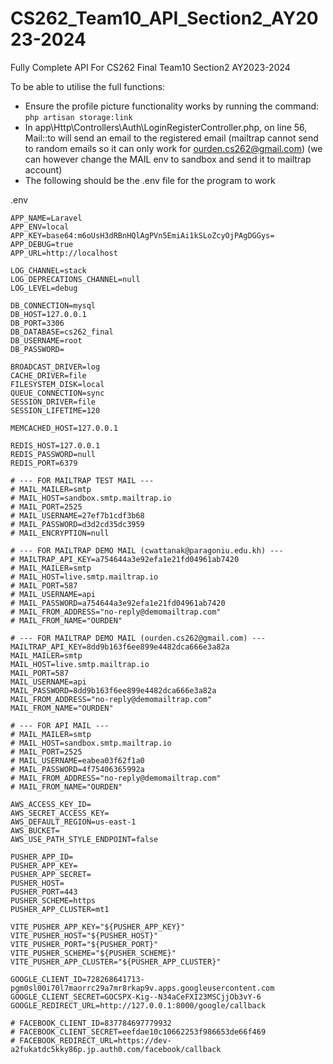 # CS262_Team10_API_Section2_AY2023-2024
Fully Complete API For CS262 Final Team10 Section2 AY2023-2024


To be able to utilise the full functions:
-   Ensure the profile picture functionality works by running the command: ```php artisan storage:link```
-   In app\Http\Controllers\Auth\LoginRegisterController.php, on line 56, Mail::to will send an email to the registered email (mailtrap cannot send to random emails so it can only work for ourden.cs262@gmail.com) (we can however change the MAIL env to sandbox and send it to mailtrap account)
-   The following should be the .env file for the program to work

.env
```
APP_NAME=Laravel
APP_ENV=local
APP_KEY=base64:m6oUsH3dRBnHQlAgPVn5EmiAi1kSLoZcyOjPAgDGGys=
APP_DEBUG=true
APP_URL=http://localhost

LOG_CHANNEL=stack
LOG_DEPRECATIONS_CHANNEL=null
LOG_LEVEL=debug

DB_CONNECTION=mysql
DB_HOST=127.0.0.1
DB_PORT=3306
DB_DATABASE=cs262_final
DB_USERNAME=root
DB_PASSWORD=

BROADCAST_DRIVER=log
CACHE_DRIVER=file
FILESYSTEM_DISK=local
QUEUE_CONNECTION=sync
SESSION_DRIVER=file
SESSION_LIFETIME=120

MEMCACHED_HOST=127.0.0.1

REDIS_HOST=127.0.0.1
REDIS_PASSWORD=null
REDIS_PORT=6379

# --- FOR MAILTRAP TEST MAIL ---
# MAIL_MAILER=smtp
# MAIL_HOST=sandbox.smtp.mailtrap.io
# MAIL_PORT=2525
# MAIL_USERNAME=27ef7b1cdf3b68
# MAIL_PASSWORD=d3d2cd35dc3959
# MAIL_ENCRYPTION=null

# --- FOR MAILTRAP DEMO MAIL (cwattanak@paragoniu.edu.kh) ---
# MAILTRAP_API_KEY=a754644a3e92efa1e21fd04961ab7420
# MAIL_MAILER=smtp
# MAIL_HOST=live.smtp.mailtrap.io
# MAIL_PORT=587
# MAIL_USERNAME=api
# MAIL_PASSWORD=a754644a3e92efa1e21fd04961ab7420
# MAIL_FROM_ADDRESS="no-reply@demomailtrap.com"
# MAIL_FROM_NAME="OURDEN"

# --- FOR MAILTRAP DEMO MAIL (ourden.cs262@gmail.com) ---
MAILTRAP_API_KEY=8dd9b163f6ee899e4482dca666e3a82a
MAIL_MAILER=smtp
MAIL_HOST=live.smtp.mailtrap.io
MAIL_PORT=587
MAIL_USERNAME=api
MAIL_PASSWORD=8dd9b163f6ee899e4482dca666e3a82a
MAIL_FROM_ADDRESS="no-reply@demomailtrap.com"
MAIL_FROM_NAME="OURDEN"

# --- FOR API MAIL ---
# MAIL_MAILER=smtp
# MAIL_HOST=sandbox.smtp.mailtrap.io
# MAIL_PORT=2525
# MAIL_USERNAME=eabea03f62f1a0
# MAIL_PASSWORD=4f75406365992a
# MAIL_FROM_ADDRESS="no-reply@demomailtrap.com"
# MAIL_FROM_NAME="OURDEN"

AWS_ACCESS_KEY_ID=
AWS_SECRET_ACCESS_KEY=
AWS_DEFAULT_REGION=us-east-1
AWS_BUCKET=
AWS_USE_PATH_STYLE_ENDPOINT=false

PUSHER_APP_ID=
PUSHER_APP_KEY=
PUSHER_APP_SECRET=
PUSHER_HOST=
PUSHER_PORT=443
PUSHER_SCHEME=https
PUSHER_APP_CLUSTER=mt1

VITE_PUSHER_APP_KEY="${PUSHER_APP_KEY}"
VITE_PUSHER_HOST="${PUSHER_HOST}"
VITE_PUSHER_PORT="${PUSHER_PORT}"
VITE_PUSHER_SCHEME="${PUSHER_SCHEME}"
VITE_PUSHER_APP_CLUSTER="${PUSHER_APP_CLUSTER}"

GOOGLE_CLIENT_ID=728268641713-pgm0sl00i70l7maorrc29a7mr8rkap9v.apps.googleusercontent.com
GOOGLE_CLIENT_SECRET=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
GOOGLE_REDIRECT_URL=http://127.0.0.1:8000/google/callback

# FACEBOOK_CLIENT_ID=837784697779932
# FACEBOOK_CLIENT_SECRET=eefdae10c10662253f986653de66f469
# FACEBOOK_REDIRECT_URL=https://dev-a2fukatdc5kky86p.jp.auth0.com/facebook/callback
```

